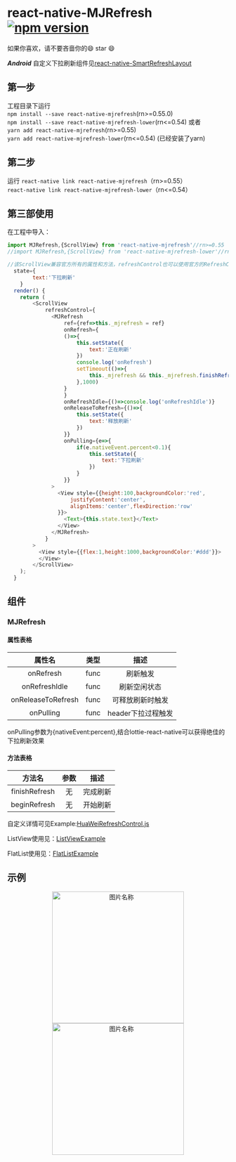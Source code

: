 # react-native-MJRefresh[![npm version](https://badge.fury.io/js/react-native-mjrefresh.svg)](https://badge.fury.io/js/react-native-mjrefresh)
如果你喜欢，请不要吝啬你的:smile: star :smile:

***Android*** 自定义下拉刷新组件见[react-native-SmartRefreshLayout](https://github.com/react-native-studio/react-native-SmartRefreshLayout)
## 第一步
工程目录下运行<br> `npm install --save react-native-mjrefresh`(rn>=0.55.0)<br>
`npm install --save react-native-mjrefresh-lower`(rn<=0.54)
或者<br> `yarn add react-native-mjrefresh`(rn>=0.55)<br/>
`yarn add react-native-mjrefresh-lower`(rn<=0.54)
(已经安装了yarn)
## 第二步
运行 `react-native link react-native-mjrefresh`（rn>=0.55）<br/>
`react-native link react-native-mjrefresh-lower`（rn<=0.54）
## 第三部使用
在工程中导入：
```js
import MJRefresh,{ScrollView} from 'react-native-mjrefresh'//rn>=0.55
//import MJRefresh,{ScrollView} from 'react-native-mjrefresh-lower'//rn<=0.54

//该ScrollView兼容官方所有的属性和方法，refreshControl也可以使用官方的RefreshControl
  state={
        text:'下拉刷新'
    }
  render() {
    return (
        <ScrollView
            refreshControl={
              <MJRefresh
                  ref={ref=>this._mjrefresh = ref}
                  onRefresh={
                  ()=>{
                      this.setState({
                          text:'正在刷新'
                      })
                      console.log('onRefresh')
                      setTimeout(()=>{
                          this._mjrefresh && this._mjrefresh.finishRefresh();
                      },1000)
                  }
                  }
                  onRefreshIdle={()=>console.log('onRefreshIdle')}
                  onReleaseToRefresh={()=>{
                      this.setState({
                          text:'释放刷新'
                      })
                  }}
                  onPulling={e=>{
                      if(e.nativeEvent.percent<0.1){
                          this.setState({
                              text:'下拉刷新'
                          })
                      }
                  }}
              >
                <View style={{height:100,backgroundColor:'red',
                    justifyContent:'center',
                    alignItems:'center',flexDirection:'row'
                }}>
                  <Text>{this.state.text}</Text>
                </View>
              </MJRefresh>
            }
        >
          <View style={{flex:1,height:1000,backgroundColor:'#ddd'}}>
          </View>
        </ScrollView>
    );
  }
```
## 组件
### MJRefresh
#### 属性表格
|属性名|类型|描述|
|:---:|:---:|:---:|
|onRefresh|func|刷新触发|
|onRefreshIdle|func|刷新空闲状态|
|onReleaseToRefresh|func|可释放刷新时触发|
|onPulling|func|header下拉过程触发|

onPulling参数为{nativeEvent:percent},结合lottie-react-native可以获得绝佳的下拉刷新效果

#### 方法表格
|方法名|参数|描述|
|:---:|:---:|:---:|
|finishRefresh|无|完成刷新|
|beginRefresh|无|开始刷新|

自定义详情可见Example:[HuaWeiRefreshControl.js](https://github.com/react-native-studio/react-native-MJRefresh/blob/master/Example/HuaWeiRefreshControl.js)

ListView使用见：[ListViewExample](https://github.com/react-native-studio/react-native-MJRefresh/blob/master/Example49/ListViewExample.js)

FlatList使用见：[FlatListExample](https://github.com/react-native-studio/react-native-MJRefresh/blob/master/Example49/FlatListExample.js)

## 示例
<div align=center>
<img src="https://github.com/react-native-studio/react-native-MJRefresh/blob/master/screen_shot.gif" width = "300"  alt="图片名称" align=center />
<img src="https://github.com/react-native-studio/react-native-MJRefresh/blob/master/1530090339829.gif" width = "300"  alt="图片名称" align=center />
  </div>
